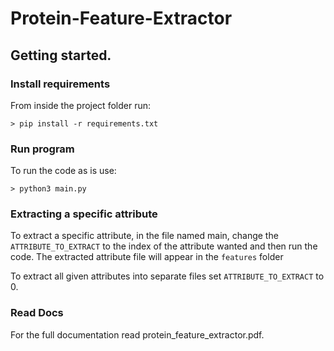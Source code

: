 # Protein-Feature-Extractor

## Getting started.

### Install requirements
From inside the project folder run:
```
> pip install -r requirements.txt
```

###  Run program
To run the code as is use:
```
> python3 main.py
```

### Extracting a specific attribute

To extract a specific attribute, in the file named main, change the `ATTRIBUTE_TO_EXTRACT` to the index of the
attribute wanted and then run the code. The extracted attribute file will appear in the `features` folder

To extract all given attributes into separate files set `ATTRIBUTE_TO_EXTRACT` to 0.

### Read Docs

For the full documentation read protein_feature_extractor.pdf. 